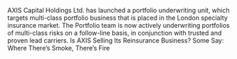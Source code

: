AXIS Capital Holdings Ltd. has launched a portfolio underwriting unit, which targets multi-class portfolio business that is placed in the London specialty insurance market.
The Portfolio team is now actively underwriting portfolios of multi-class risks on a follow-line basis, in conjunction with trusted and proven lead carriers.
Is AXIS Selling Its Reinsurance Business? Some Say: Where There’s Smoke, There’s Fire